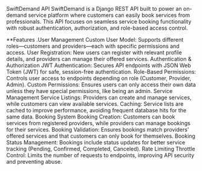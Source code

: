 SwiftDemand API
SwiftDemand is a Django REST API built to power an on-demand service platform where customers can easily book services from professionals. This API focuses on seamless service booking functionality with robust authentication, authorization, and role-based access control.

**Features
.User Management
Custom User Model: Supports different roles—customers and providers—each with specific permissions and access.
User Registration: New users can register with relevant profile details, and providers can manage their offered services.
Authentication & Authorization
JWT Authentication: Secures API endpoints with JSON Web Token (JWT) for safe, session-free authentication.
Role-Based Permissions: Controls user access to endpoints depending on role (Customer, Provider, Admin).
Custom Permissions: Ensures users can only access their own data unless they have special permissions, like being an admin.
Service Management
Service Listings: Providers can create and manage services, while customers can view available services.
Caching: Service lists are cached to improve performance, avoiding frequent database hits for the same data.
Booking System
Booking Creation: Customers can book services from registered providers, while providers can manage bookings for their services.
Booking Validation: Ensures bookings match providers’ offered services and that customers can only book for themselves.
Booking Status Management: Bookings include status updates for better service tracking (Pending, Confirmed, Completed, Canceled).
Rate Limiting
Throttle Control: Limits the number of requests to endpoints, improving API security and preventing abuse.
